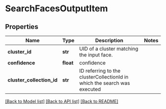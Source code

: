 # SearchFacesOutputItem

## Properties
Name | Type | Description | Notes
------------ | ------------- | ------------- | -------------
**cluster_id** | **str** | UID of a cluster matching the input face. | 
**confidence** | **float** | confidence | 
**cluster_collection_id** | **str** | ID referring to the clusterCollectionId in which the search was executed | 

[[Back to Model list]](../README.md#documentation-for-models) [[Back to API list]](../README.md#documentation-for-api-endpoints) [[Back to README]](../README.md)


